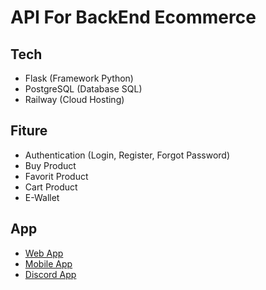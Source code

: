 <h1>API For BackEnd Ecommerce</h1>
<h2>Tech</h2>
<ul>
    <li>Flask (Framework Python)</li>
    <li>PostgreSQL (Database SQL)</li>
    <li>Railway (Cloud Hosting)</li>
</ul>
<h2>Fiture</h2>
<ul>
    <li>Authentication (Login, Register, Forgot Password)</li>
    <li>Buy Product</li>
    <li>Favorit Product</li>
    <li>Cart Product</li>
    <li>E-Wallet</li>
</ul>
<h2>App</h2>
<ul>
    <li><a href="https://github.com/Fidea-Ecommerce/fidea-web">Web App</a></li>
    <li><a href="https://github.com/Fidea-Ecommerce/fidea-mobile">Mobile App</a></li>
    <li><a href="https://github.com/Fidea-Ecommerce/fidea-discord">Discord App</a></li>
</ul>